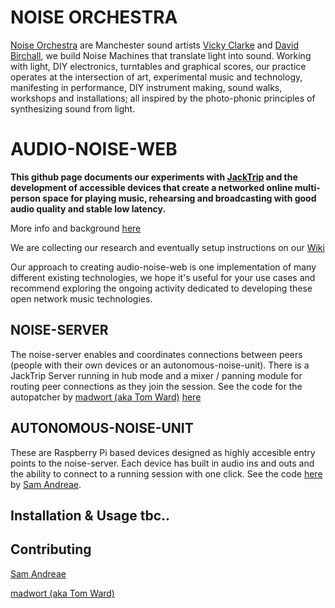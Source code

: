# NOISE ORCHESTRA

[Noise Orchestra](https://noiseorchestra.org/) are Manchester sound artists [Vicky Clarke](https://vickyclarke.org/about/) and [David Birchall](https://davidmbirchall.com/), we build Noise Machines that translate light into sound.  Working with light, DIY electronics, turntables and graphical scores, our practice operates at the intersection of art, experimental music and technology, manifesting in performance, DIY instrument making, sound walks, workshops and installations; all inspired by the photo-phonic principles of synthesizing sound from light.

# AUDIO-NOISE-WEB

**This github page documents our experiments with [JackTrip](https://github.com/jacktrip/jacktrip) and the development of accessible devices that create a networked online multi-person space for playing music, rehearsing and broadcasting with good audio quality and stable low latency.**

More info and background [here](https://noiseorchestra.org/2020/06/22/announcing-rd-project-for-playing-music-online-together/)

We are collecting our research and eventually setup instructions on our [Wiki](https://github.com/noiseorchestra/noise-audio-web/wiki)

Our approach to creating audio-noise-web is one implementation of many different existing technologies, we hope it's useful for your use cases and recommend exploring the ongoing activity dedicated to developing these open network music technologies.

## NOISE-SERVER

The noise-server enables and coordinates connections between peers (people with their own devices or an autonomous-noise-unit). There is a  JackTrip Server running in hub mode and a mixer / panning module for routing peer connections as they join the session. See the code for the autopatcher by [madwort (aka Tom Ward)](https://github.com/madwort) [here](https://github.com/noiseorchestra/jacktrip_pypatcher)


## AUTONOMOUS-NOISE-UNIT

These are Raspberry Pi based devices designed as highly accesible entry points to the noise-server. Each device has built in audio ins and outs and the ability to connect to a running session with one click. See the code [here](https://github.com/noiseorchestra/autonomous-noise-unit) by [Sam Andreae](https://www.samandreae.com).


## Installation & Usage tbc..

## Contributing
[Sam Andreae](https://www.samandreae.com)

[madwort (aka Tom Ward)](https://github.com/madwort)
